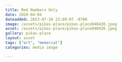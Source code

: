 ```yaml
---
title: Red Numbers Only
date: 2020-04-04
dateadded: 2023-07-28 23:09:07 -0700
image: /assets/pikas-place/pikas-place040420.jpeg
asset: /assets/pikas-place/pikas-place040420.jpeg
gallery: pikas-place
layout: asset
tags: ["art", "memorial"]
categories: media image

--- 
```

